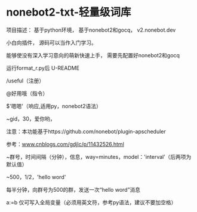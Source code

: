 # nonebot2-txt-轻量级词库
项目描述：
基于python环境，
基于nonebot2和gocq，
v2.nonebot.dev

小白向插件，
源码可以当作入门学习。

能够使没有深入学习意向的萌新快速上手，
需要先配置好nonebot2和gocq


运行format_r.py后
U-README

/useful（注册）

@好用哦（指令）

$'嗯嗯'（响应,适用py，nonebot2语法）


~gid，30，爱你哟，

注意：本功能基于https://github.com/nonebot/plugin-apscheduler

参考：www.cnblogs.com/gdjlc/p/11432526.html

~群号，时间间隔（分钟），信息，way=minutes，model：'interval’（后两项为默认值）

~500，1/2，'hello word'

每半分钟，向群号为500的群，发送一次“hello word”消息

 a:=b
仅可写入全局变量（必须用英文符，参考py语法，建议不要加空格）

